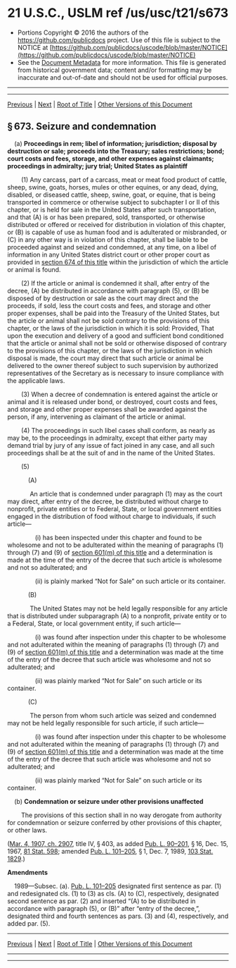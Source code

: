 ---
---

# 21 U.S.C., USLM ref /us/usc/t21/s673

* Portions Copyright © 2016 the authors of the https://github.com/publicdocs project.
  Use of this file is subject to the NOTICE at [https://github.com/publicdocs/uscode/blob/master/NOTICE](https://github.com/publicdocs/uscode/blob/master/NOTICE)
* See the [Document Metadata](././../../../../..//README.md) for more information.
  This file is generated from historical government data; content and/or formatting may be inaccurate and out-of-date and should not be used for official purposes.

----------
----------

[Previous](./../../../../..//us/usc/t21/ch12/schIV/m__us_usc_t21_s672.md) | [Next](./../../../../..//us/usc/t21/ch12/schIV/m__us_usc_t21_s674.md) | [Root of Title](./../../../../../) | [Other Versions of this Document](https://publicdocs.github.io/go/links?ns=uslm&ref=%2Fus%2Fusc%2Ft21%2Fs673)

## § 673. Seizure and condemnation

    (a) __Proceedings in rem; libel of information; jurisdiction; disposal by destruction or sale; proceeds into the Treasury; sales restrictions; bond; court costs and fees, storage, and other expenses against claimants; proceedings in admiralty; jury trial; United States as plaintiff__ 

        (1) Any carcass, part of a carcass, meat or meat food product of cattle, sheep, swine, goats, horses, mules or other equines, or any dead, dying, disabled, or diseased cattle, sheep, swine, goat, or equine, that is being transported in commerce or otherwise subject to subchapter I or II of this chapter, or is held for sale in the United States after such transportation, and that (A) is or has been prepared, sold, transported, or otherwise distributed or offered or received for distribution in violation of this chapter, or (B) is capable of use as human food and is adulterated or misbranded, or (C) in any other way is in violation of this chapter, shall be liable to be proceeded against and seized and condemned, at any time, on a libel of information in any United States district court or other proper court as provided in [section 674 of this title][/us/usc/t21/s674] within the jurisdiction of which the article or animal is found.

        (2) If the article or animal is condemned it shall, after entry of the decree, (A) be distributed in accordance with paragraph (5), or (B) be disposed of by destruction or sale as the court may direct and the proceeds, if sold, less the court costs and fees, and storage and other proper expenses, shall be paid into the Treasury of the United States, but the article or animal shall not be sold contrary to the provisions of this chapter, or the laws of the jurisdiction in which it is sold: Provided, That upon the execution and delivery of a good and sufficient bond conditioned that the article or animal shall not be sold or otherwise disposed of contrary to the provisions of this chapter, or the laws of the jurisdiction in which disposal is made, the court may direct that such article or animal be delivered to the owner thereof subject to such supervision by authorized representatives of the Secretary as is necessary to insure compliance with the applicable laws.

        (3) When a decree of condemnation is entered against the article or animal and it is released under bond, or destroyed, court costs and fees, and storage and other proper expenses shall be awarded against the person, if any, intervening as claimant of the article or animal.

        (4) The proceedings in such libel cases shall conform, as nearly as may be, to the proceedings in admiralty, except that either party may demand trial by jury of any issue of fact joined in any case, and all such proceedings shall be at the suit of and in the name of the United States.

        (5)

            (A)

             An article that is condemned under paragraph (1) may as the court may direct, after entry of the decree, be distributed without charge to nonprofit, private entities or to Federal, State, or local government entities engaged in the distribution of food without charge to individuals, if such article—

                (i) has been inspected under this chapter and found to be wholesome and not to be adulterated within the meaning of paragraphs (1) through (7) and (9) of [section 601(m) of this title][/us/usc/t21/s601/m] and a determination is made at the time of the entry of the decree that such article is wholesome and not so adulterated; and

                (ii) is plainly marked “Not for Sale” on such article or its container.

            (B)

             The United States may not be held legally responsible for any article that is distributed under subparagraph (A) to a nonprofit, private entity or to a Federal, State, or local government entity, if such article—

                (i) was found after inspection under this chapter to be wholesome and not adulterated within the meaning of paragraphs (1) through (7) and (9) of [section 601(m) of this title][/us/usc/t21/s601/m] and a determination was made at the time of the entry of the decree that such article was wholesome and not so adulterated; and

                (ii) was plainly marked “Not for Sale” on such article or its container.

            (C)

             The person from whom such article was seized and condemned may not be held legally responsible for such article, if such article—

                (i) was found after inspection under this chapter to be wholesome and not adulterated within the meaning of paragraphs (1) through (7) and (9) of [section 601(m) of this title][/us/usc/t21/s601/m] and a determination was made at the time of the entry of the decree that such article was wholesome and not so adulterated; and

                (ii) was plainly marked “Not for Sale” on such article or its container.

    (b) __Condemnation or seizure under other provisions unaffected__ 

        The provisions of this section shall in no way derogate from authority for condemnation or seizure conferred by other provisions of this chapter, or other laws.

([Mar. 4, 1907, ch. 2907][/us/act/1907-03-04/ch2907], title IV, § 403, as added [Pub. L. 90–201][/us/pl/90/201], § 16, Dec. 15, 1967, [81 Stat. 598][/us/stat/81/598]; amended [Pub. L. 101–205][/us/pl/101/205], § 1, Dec. 7, 1989, [103 Stat. 1829][/us/stat/103/1829].)

 __Amendments__ 

    1989—Subsec. (a). [Pub. L. 101–205][/us/pl/101/205] designated first sentence as par. (1) and redesignated cls. (1) to (3) as cls. (A) to (C), respectively, designated second sentence as par. (2) and inserted “(A) to be distributed in accordance with paragraph (5), or (B)” after “entry of the decree,”, designated third and fourth sentences as pars. (3) and (4), respectively, and added par. (5).

----------

[Previous](./../../../../..//us/usc/t21/ch12/schIV/m__us_usc_t21_s672.md) | [Next](./../../../../..//us/usc/t21/ch12/schIV/m__us_usc_t21_s674.md) | [Root of Title](./../../../../../) | [Other Versions of this Document](https://publicdocs.github.io/go/links?ns=uslm&ref=%2Fus%2Fusc%2Ft21%2Fs673)

----------
----------

[/us/usc/t21/s674]: https://publicdocs.github.io/go/links?ns=uslm&ref=%2Fus%2Fusc%2Ft21%2Fs674
[/us/usc/t21/s601/m]: https://publicdocs.github.io/go/links?ns=uslm&ref=%2Fus%2Fusc%2Ft21%2Fs601%2Fm
[/us/usc/t21/s601/m]: https://publicdocs.github.io/go/links?ns=uslm&ref=%2Fus%2Fusc%2Ft21%2Fs601%2Fm
[/us/usc/t21/s601/m]: https://publicdocs.github.io/go/links?ns=uslm&ref=%2Fus%2Fusc%2Ft21%2Fs601%2Fm
[/us/act/1907-03-04/ch2907]: https://publicdocs.github.io/go/links?ns=uslm&ref=%2Fus%2Fact%2F1907-03-04%2Fch2907
[/us/pl/90/201]: https://publicdocs.github.io/go/links?ns=uslm&ref=%2Fus%2Fpl%2F90%2F201
[/us/stat/81/598]: https://publicdocs.github.io/go/links?ns=uslm&ref=%2Fus%2Fstat%2F81%2F598
[/us/pl/101/205]: https://publicdocs.github.io/go/links?ns=uslm&ref=%2Fus%2Fpl%2F101%2F205
[/us/stat/103/1829]: https://publicdocs.github.io/go/links?ns=uslm&ref=%2Fus%2Fstat%2F103%2F1829
[/us/pl/101/205]: https://publicdocs.github.io/go/links?ns=uslm&ref=%2Fus%2Fpl%2F101%2F205


